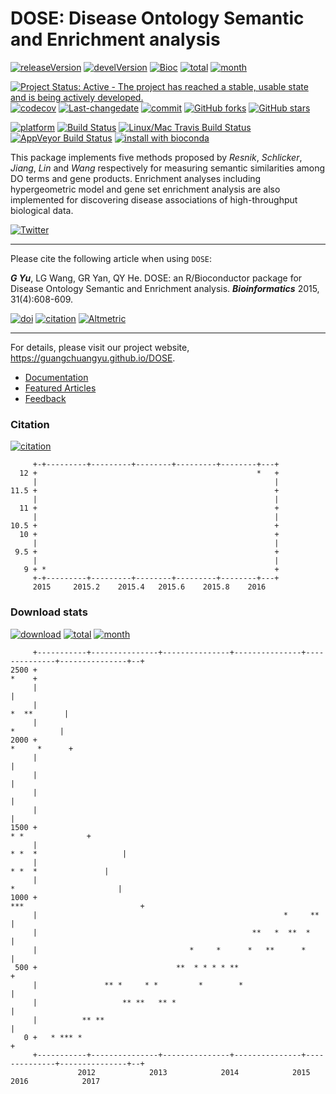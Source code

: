 DOSE: Disease Ontology Semantic and Enrichment analysis
=======================================================

[![releaseVersion](https://img.shields.io/badge/release%20version-3.0.4-green.svg?style=flat)](https://bioconductor.org/packages/DOSE) [![develVersion](https://img.shields.io/badge/devel%20version-3.1.2-green.svg?style=flat)](https://github.com/GuangchuangYu/DOSE) [![Bioc](http://www.bioconductor.org/shields/years-in-bioc/DOSE.svg)](https://www.bioconductor.org/packages/devel/bioc/html/DOSE.html#since) [![total](https://img.shields.io/badge/downloads-49554/total-blue.svg?style=flat)](https://bioconductor.org/packages/stats/bioc/DOSE) [![month](https://img.shields.io/badge/downloads-2523/month-blue.svg?style=flat)](https://bioconductor.org/packages/stats/bioc/DOSE)

[![Project Status: Active - The project has reached a stable, usable state and is being actively developed.](http://www.repostatus.org/badges/latest/active.svg)](http://www.repostatus.org/#active) [![codecov](https://codecov.io/gh/GuangchuangYu/DOSE/branch/master/graph/badge.svg)](https://codecov.io/gh/GuangchuangYu/DOSE/) [![Last-changedate](https://img.shields.io/badge/last%20change-2016--11--14-green.svg)](https://github.com/GuangchuangYu/DOSE/commits/master) [![commit](http://www.bioconductor.org/shields/commits/bioc/DOSE.svg)](https://www.bioconductor.org/packages/devel/bioc/html/DOSE.html#svn_source) [![GitHub forks](https://img.shields.io/github/forks/GuangchuangYu/DOSE.svg)](https://github.com/GuangchuangYu/DOSE/network) [![GitHub stars](https://img.shields.io/github/stars/GuangchuangYu/DOSE.svg)](https://github.com/GuangchuangYu/DOSE/stargazers)

[![platform](http://www.bioconductor.org/shields/availability/devel/DOSE.svg)](https://www.bioconductor.org/packages/devel/bioc/html/DOSE.html#archives) [![Build Status](http://www.bioconductor.org/shields/build/devel/bioc/DOSE.svg)](https://bioconductor.org/checkResults/devel/bioc-LATEST/DOSE/) [![Linux/Mac Travis Build Status](https://img.shields.io/travis/GuangchuangYu/DOSE/master.svg?label=Mac%20OSX%20%26%20Linux)](https://travis-ci.org/GuangchuangYu/DOSE) [![AppVeyor Build Status](https://img.shields.io/appveyor/ci/Guangchuangyu/DOSE/master.svg?label=Windows)](https://ci.appveyor.com/project/GuangchuangYu/DOSE) [![install with bioconda](https://img.shields.io/badge/install%20with-bioconda-green.svg?style=flat)](http://bioconda.github.io/recipes/bioconductor-dose/README.html)

This package implements five methods proposed by *Resnik*, *Schlicker*, *Jiang*, *Lin* and *Wang* respectively for measuring semantic similarities among DO terms and gene products. Enrichment analyses including hypergeometric model and gene set enrichment analysis are also implemented for discovering disease associations of high-throughput biological data.

[![Twitter](https://img.shields.io/twitter/url/https/github.com/GuangchuangYu/DOSE.svg?style=social)](https://twitter.com/intent/tweet?hashtags=DOSE&url=http://bioinformatics.oxfordjournals.org/content/31/4/608)

------------------------------------------------------------------------

Please cite the following article when using `DOSE`:

***G Yu***, LG Wang, GR Yan, QY He. DOSE: an R/Bioconductor package for Disease Ontology Semantic and Enrichment analysis. ***Bioinformatics*** 2015, 31(4):608-609.

[![doi](https://img.shields.io/badge/doi-10.1093/bioinformatics/btu684-green.svg?style=flat)](http://dx.doi.org/10.1093/bioinformatics/btu684) [![citation](https://img.shields.io/badge/cited%20by-21-green.svg?style=flat)](https://scholar.google.com.hk/scholar?oi=bibs&hl=en&cites=16627502277303919270) [![Altmetric](https://img.shields.io/badge/Altmetric-36-green.svg?style=flat)](https://www.altmetric.com/details/2788597)

------------------------------------------------------------------------

For details, please visit our project website, <https://guangchuangyu.github.io/DOSE>.

-   [Documentation](https://guangchuangyu.github.io/DOSE/documentation/)
-   [Featured Articles](https://guangchuangyu.github.io/DOSE/featuredArticles/)
-   [Feedback](https://guangchuangyu.github.io/DOSE/#feedback)

### Citation

[![citation](https://img.shields.io/badge/cited%20by-21-green.svg?style=flat)](https://scholar.google.com.hk/scholar?oi=bibs&hl=en&cites=16627502277303919270)

         +-+---------+---------+--------+---------+--------+---+
      12 +                                                 *   +
         |                                                     |
    11.5 +                                                     +
         |                                                     |
      11 +                                                     +
         |                                                     |
    10.5 +                                                     +
      10 +                                                     +
         |                                                     |
     9.5 +                                                     +
         |                                                     |
       9 + *                                                   +
         +-+---------+---------+--------+---------+--------+---+
         2015     2015.2    2015.4   2015.6    2015.8    2016   

### Download stats

[![download](http://www.bioconductor.org/shields/downloads/DOSE.svg)](https://bioconductor.org/packages/stats/bioc/DOSE/) [![total](https://img.shields.io/badge/downloads-49554/total-blue.svg?style=flat)](https://bioconductor.org/packages/stats/bioc/DOSE) [![month](https://img.shields.io/badge/downloads-2523/month-blue.svg?style=flat)](https://bioconductor.org/packages/stats/bioc/DOSE)

         +-----------+---------------+---------------+---------------+--------------+---------------+--+
    2500 +                                                                                        *    +
         |                                                                                             |
         |                                                                                 *  **       |
         |                                                                                  *          |
    2000 +                                                                                *     *      +
         |                                                                                             |
         |                                                                                             |
         |                                                                                             |
         |                                                                                             |
    1500 +                                                                            * *              +
         |                                                                    * *  *                   |
         |                                                                        * *  *               |
         |                                                                     *                       |
    1000 +                                                                ***                          +
         |                                                       *     **                              |
         |                                                **   *  **  *                                |
         |                                  *     *      *   **      *                                 |
     500 +                               **  * * * * **                                                +
         |               ** *     * *         *        *                                               |
         |                   ** **   ** *                                                              |
         |          ** **                                                                              |
       0 +   * *** *                                                                                   +
         +-----------+---------------+---------------+---------------+--------------+---------------+--+
                   2012            2013            2014            2015           2016            2017
